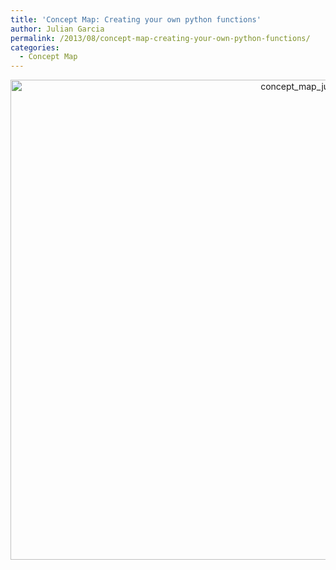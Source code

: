 ```yaml
---
title: 'Concept Map: Creating your own python functions'
author: Julian Garcia
permalink: /2013/08/concept-map-creating-your-own-python-functions/
categories:
  - Concept Map
---
```

<p style="text-align: center;">
  <a href="http://teaching.software-carpentry.org/wp-content/uploads/2013/08/concept_map_julian_garcia_function.jpg"><img class="aligncenter size-full wp-image-3934" alt="concept_map_julian_garcia_function" src="http://teaching.software-carpentry.org/wp-content/uploads/2013/08/concept_map_julian_garcia_function.jpg" width="1024" height="768" /></a>
</p>
